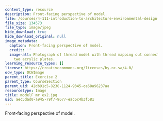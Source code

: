 ```yaml
---
content_type: resource
description: Front-facing perspective of model.
file: /courses/4-111-introduction-to-architecture-environmental-design-spring-2014/aec5dad0a94579f79677eac6c4b3f581_modelF_mr_ex2.jpg
file_size: 134573
file_type: image/jpeg
hide_download: true
hide_download_original: null
image_metadata:
  caption: Front-facing perspective of model.
  credit: ''
  image-alt: Photograph of thread model with thread mapping out connections between
    two acrylic plates.
learning_resource_types: []
license: https://creativecommons.org/licenses/by-nc-sa/4.0/
ocw_type: OCWImage
parent_title: Exercise 2
parent_type: CourseSection
parent_uid: 42db91c5-8238-1124-9345-ca68a96237aa
resourcetype: Image
title: modelF_mr_ex2.jpg
uid: aec5dad0-a945-79f7-9677-eac6c4b3f581
---
```

Front-facing perspective of model.